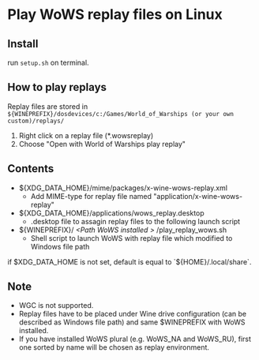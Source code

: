# Play WoWS replay files on Linux

## Install
run `setup.sh` on terminal.

## How to play replays
Replay files are stored in `${WINEPREFIX}/dosdevices/c:/Games/World_of_Warships (or your own custom)/replays/`

1. Right click on a replay file (*.wowsreplay)
2. Choose "Open with World of Warships play replay"

## Contents
- ${XDG_DATA_HOME}/mime/packages/x-wine-wows-replay.xml
	- Add MIME-type for replay file named "application/x-wine-wows-replay"
- ${XDG_DATA_HOME}/applications/wows_replay.desktop
	- .desktop file to assagin replay files to the following launch script
- ${WINEPREFIX}/ *\<Path WoWS installed \>* /play_replay_wows.sh
	- Shell script to launch WoWS with replay file which modified to Windows file path

if $XDG_DATA_HOME is not set, default is equal to `${HOME}/.local/share`.

## Note
- WGC is not supported.
- Replay files have to be placed under Wine drive configuration (can be described as Windows file path) and same $WINEPREFIX with WoWS installed.
- If you have installed WoWS plural (e.g. WoWS_NA and WoWS_RU), first one sorted by name will be chosen as replay environment.
